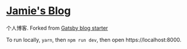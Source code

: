 # [Jamie's Blog](https://yzhiJun.github.io/blog)

个人博客. Forked from [Gatsby blog starter](https://github.com/gatsbyjs/gatsby-starter-blog)

To run locally, `yarn`, then `npm run dev`, then open https://localhost:8000.
